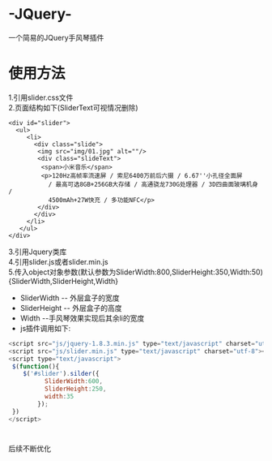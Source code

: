 # -JQuery-
一个简易的JQuery手风琴插件
# 使用方法
 1.引用slider.css文件<br>
 2.页面结构如下(SliderText可视情况删除)	
 
 ```hmtl
<div id="slider">
   <ul>
      <li>
        <div class="slide">
         <img src="img/01.jpg" alt=""/>
         <div class="slideText">
          <span>小米音乐</span>
          <p>120Hz高帧率流速屏 / 索尼6400万前后六摄 / 6.67''小孔径全面屏
            / 最高可选8GB+256GB大存储 / 高通骁龙730G处理器 / 3D四曲面玻璃机身 / 
            4500mAh+27W快充 / 多功能NFC</p>
         </div>
        </div>
      </li>
    </ul>
</div>
```
 3.引用Jquery类库<br>
 4.引用slider.js或者slider.min.js<br>
 5.传入object对象参数(默认参数为SliderWidth:800,SliderHeight:350,Width:50)<br>
   {SliderWidth,SliderHeight,Width}<br>
   * SliderWidth -- 外层盒子的宽度
   * SliderHeight -- 外层盒子的高度
   * Width  --手风琴效果实现后其余li的宽度
   * js插件调用如下:
   ```javascript
   <script src="js/jquery-1.8.3.min.js" type="text/javascript" charset="utf-8"></script>
   <script src="js/slider.min.js" type="text/javascript" charset="utf-8"></script>
   <script type="text/javascript">
	$(function(){
	   $('#slider').silder({
             SliderWidth:600,
             SliderHeight:250,
             width:35
           });
	})
   </script>
   ```

# 
 后续不断优化
